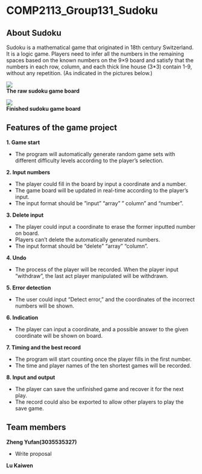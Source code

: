 # COMP2113_Group131_Sudoku

## About Sudoku ##
Sudoku is a mathematical game that originated in 18th century Switzerland. It is a logic game. Players need to infer all the numbers in the remaining spaces based on the known numbers on the 9×9 board and satisfy that the numbers in each row, column, and each thick line house (3*3) contain 1-9, without any repetition. (As indicated in the pictures below.)

![](https://www.conceptispuzzles.com/zh/picture/11/1354.gif)          
**The raw sudoku game board** 

![](https://www.conceptispuzzles.com/zh/picture/11/1355.gif)  
**Finished sudoku game board**

## Features of the game project ##

**1.	Game start**
- The program will automatically generate random game sets with different difficulty levels according to the player’s selection.

**2.	Input numbers**
- The player could fill in the board by input a coordinate and a number.
- The game board will be updated in real-time according to the player’s input.
- The input format should be ”input” “array” ” column” and “number”.

**3.	Delete input**
- The player could input a coordinate to erase the former inputted number on board.
- Players can’t delete the automatically generated numbers.
- The input format should be “delete” “array” “column”.

**4.	Undo**
- The process of the player will be recorded. When the player input “withdraw”, the last act player manipulated will be withdrawn.

**5.	Error detection**
- The user could input “Detect error,” and the coordinates of the incorrect numbers will be shown.

**6.	Indication**
- The player can input a coordinate, and a possible answer to the given coordinate will be shown on board.

**7.	Timing and the best record**
- The program will start counting once the player fills in the first number. 
- The time and player names of the ten shortest games will be recorded.

**8.	Input and output**
- The player can save the unfinished game and recover it for the next play. 
- The record could also be exported to allow other players to play the save game.

## Team members ##

**Zheng Yufan(3035535327)**
- Write proposal

**Lu Kaiwen**
